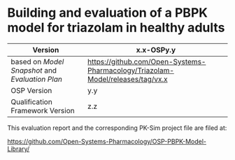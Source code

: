 # Building and evaluation of a PBPK model for triazolam in healthy adults


| Version                                         | x.x-OSPy.y                                                   |
| ----------------------------------------------- | ------------------------------------------------------------ |
| based on *Model Snapshot* and *Evaluation Plan* | https://github.com/Open-Systems-Pharmacology/Triazolam-Model/releases/tag/vx.x |
| OSP Version                                     | y.y                                                          |
| Qualification Framework Version                 | z.z                                                          |


This evaluation report and the corresponding PK-Sim project file are filed at:

https://github.com/Open-Systems-Pharmacology/OSP-PBPK-Model-Library/

